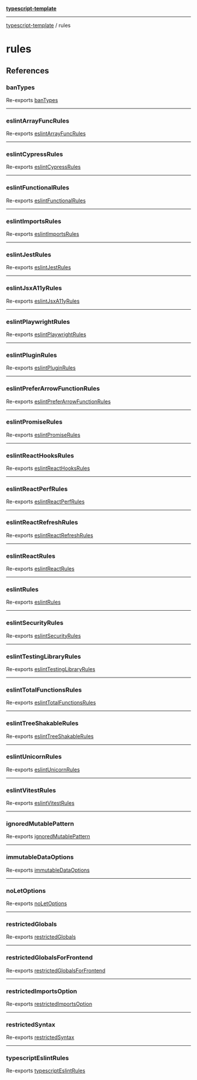 [**typescript-template**](README.md)

---

[typescript-template](README.md) / rules

# rules

## References

### banTypes

Re-exports [banTypes](rules/typescript-eslint-rules.md#bantypes)

---

### eslintArrayFuncRules

Re-exports [eslintArrayFuncRules](rules/eslint-array-func-rules.md#eslintarrayfuncrules)

---

### eslintCypressRules

Re-exports [eslintCypressRules](rules/eslint-cypress-rules.md#eslintcypressrules)

---

### eslintFunctionalRules

Re-exports [eslintFunctionalRules](rules/eslint-functional-rules.md#eslintfunctionalrules)

---

### eslintImportsRules

Re-exports [eslintImportsRules](rules/eslint-import-rules.md#eslintimportsrules)

---

### eslintJestRules

Re-exports [eslintJestRules](rules/eslint-jest-rules.md#eslintjestrules)

---

### eslintJsxA11yRules

Re-exports [eslintJsxA11yRules](rules/eslint-jsx-a11y-rules.md#eslintjsxa11yrules)

---

### eslintPlaywrightRules

Re-exports [eslintPlaywrightRules](rules/eslint-playwright-rules.md#eslintplaywrightrules)

---

### eslintPluginRules

Re-exports [eslintPluginRules](rules/eslint-plugin-rules.md#eslintpluginrules)

---

### eslintPreferArrowFunctionRules

Re-exports [eslintPreferArrowFunctionRules](rules/eslint-prefer-arrow-functions-rules.md#eslintpreferarrowfunctionrules)

---

### eslintPromiseRules

Re-exports [eslintPromiseRules](rules/eslint-promise-rules.md#eslintpromiserules)

---

### eslintReactHooksRules

Re-exports [eslintReactHooksRules](rules/eslint-react-hooks-rules.md#eslintreacthooksrules)

---

### eslintReactPerfRules

Re-exports [eslintReactPerfRules](rules/eslint-react-perf-rules.md#eslintreactperfrules)

---

### eslintReactRefreshRules

Re-exports [eslintReactRefreshRules](rules/eslint-react-refresh-rules.md#eslintreactrefreshrules)

---

### eslintReactRules

Re-exports [eslintReactRules](rules/eslint-react-rules.md#eslintreactrules)

---

### eslintRules

Re-exports [eslintRules](rules/eslint-rules.md#eslintrules)

---

### eslintSecurityRules

Re-exports [eslintSecurityRules](rules/eslint-security-rules.md#eslintsecurityrules)

---

### eslintTestingLibraryRules

Re-exports [eslintTestingLibraryRules](rules/eslint-testing-library-rules.md#eslinttestinglibraryrules)

---

### eslintTotalFunctionsRules

Re-exports [eslintTotalFunctionsRules](rules/eslint-total-functions-rules.md#eslinttotalfunctionsrules)

---

### eslintTreeShakableRules

Re-exports [eslintTreeShakableRules](rules/eslint-tree-shakable-rules.md#eslinttreeshakablerules)

---

### eslintUnicornRules

Re-exports [eslintUnicornRules](rules/eslint-unicorn-rules.md#eslintunicornrules)

---

### eslintVitestRules

Re-exports [eslintVitestRules](rules/eslint-vitest-rules.md#eslintvitestrules)

---

### ignoredMutablePattern

Re-exports [ignoredMutablePattern](rules/eslint-functional-rules.md#ignoredmutablepattern)

---

### immutableDataOptions

Re-exports [immutableDataOptions](rules/eslint-functional-rules.md#immutabledataoptions)

---

### noLetOptions

Re-exports [noLetOptions](rules/eslint-functional-rules.md#noletoptions)

---

### restrictedGlobals

Re-exports [restrictedGlobals](rules/eslint-rules.md#restrictedglobals)

---

### restrictedGlobalsForFrontend

Re-exports [restrictedGlobalsForFrontend](rules/eslint-rules.md#restrictedglobalsforfrontend)

---

### restrictedImportsOption

Re-exports [restrictedImportsOption](rules/typescript-eslint-rules.md#restrictedimportsoption)

---

### restrictedSyntax

Re-exports [restrictedSyntax](rules/eslint-rules.md#restrictedsyntax)

---

### typescriptEslintRules

Re-exports [typescriptEslintRules](rules/typescript-eslint-rules.md#typescripteslintrules)

